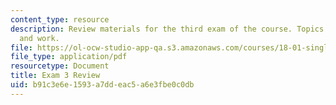 ```yaml
---
content_type: resource
description: Review materials for the third exam of the course. Topics include integration
  and work.
file: https://ol-ocw-studio-app-qa.s3.amazonaws.com/courses/18-01-single-variable-calculus-fall-2006/b91c3e6e1593a7ddeac5a6e3fbe0c0db_exam3review.pdf
file_type: application/pdf
resourcetype: Document
title: Exam 3 Review
uid: b91c3e6e-1593-a7dd-eac5-a6e3fbe0c0db
---
```

